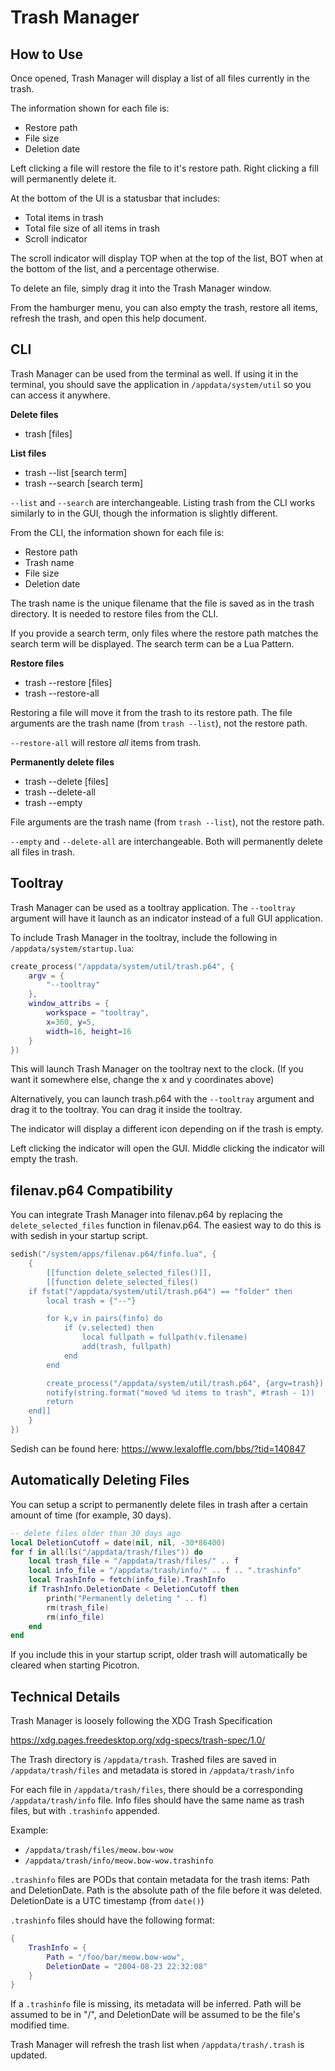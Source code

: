 # Trash Manager

## How to Use

Once opened, Trash Manager will display a list of
all files currently in the trash.

The information shown for each file is:
 - Restore path
 - File size
 - Deletion date

Left clicking a file will restore the file to it's
restore path. Right clicking a fill will
permanently delete it.

At the bottom of the UI is a statusbar that
includes:
 - Total items in trash
 - Total file size of all items in trash
 - Scroll indicator

The scroll indicator will display TOP when at the
top of the list, BOT when at the bottom of the
list, and a percentage otherwise.

To delete an file, simply drag it into the Trash
Manager window.

From the hamburger menu, you can also empty the
trash, restore all items, refresh the trash, and
open this help document.

## CLI

Trash Manager can be used from the terminal as
well. If using it in the terminal, you should save
the application in `/appdata/system/util` so you
can access it anywhere.

**Delete files**
 - trash [files]

**List files**
 - trash --list [search term]
 - trash --search [search term]

`--list` and `--search` are interchangeable.
Listing trash from the CLI works similarly to in
the GUI, though the information is slightly
different.

From the CLI, the information shown for each file is:
 - Restore path
 - Trash name
 - File size
 - Deletion date

The trash name is the unique filename that the
file is saved as in the trash directory. It is
needed to restore files from the CLI.

If you provide a search term, only files where the
restore path matches the search term will be
displayed. The search term can be a Lua Pattern.

**Restore files**
 - trash --restore [files]
 - trash --restore-all

Restoring a file will move it from the trash to
its restore path. The file arguments are the trash
name (from `trash --list`), not the restore path.

`--restore-all` will restore *all* items from trash.

**Permanently delete files**
 - trash --delete [files]
 - trash --delete-all
 - trash --empty

File arguments are the trash name (from `trash
--list`), not the restore path.

`--empty` and `--delete-all` are interchangeable.
Both will permanently delete all files in trash.

## Tooltray

Trash Manager can be used as a tooltray
application. The `--tooltray` argument will have
it launch as an indicator instead of a full GUI
application.

To include Trash Manager in the tooltray, include
the following in `/appdata/system/startup.lua`:

```lua
create_process("/appdata/system/util/trash.p64", {
    argv = {
        "--tooltray"
    },
    window_attribs = {
        workspace = "tooltray",
        x=360, y=5,
        width=16, height=16
    }
})
```

This will launch Trash Manager on the tooltray
next to the clock. (If you want it somewhere else,
change the x and y coordinates above)

Alternatively, you can launch trash.p64 with the
`--tooltray` argument and drag it to the tooltray.
You can drag it inside the tooltray.

The indicator will display a different icon
depending on if the trash is empty.

Left clicking the indicator will open the GUI.
Middle clicking the indicator will empty the trash.

## filenav.p64 Compatibility

You can integrate Trash Manager into filenav.p64
by replacing the `delete_selected_files` function
in filenav.p64. The easiest way to do this is with
sedish in your startup script.

```lua
sedish("/system/apps/filenav.p64/finfo.lua", {
	{
		[[function delete_selected_files()]],
		[[function delete_selected_files()
	if fstat("/appdata/system/util/trash.p64") == "folder" then
		local trash = {"--"}

		for k,v in pairs(finfo) do
			if (v.selected) then
				local fullpath = fullpath(v.filename)
				add(trash, fullpath)
			end
		end

		create_process("/appdata/system/util/trash.p64", {argv=trash})
		notify(string.format("moved %d items to trash", #trash - 1))
		return
	end]]
	}
})
```

Sedish can be found here: https://www.lexaloffle.com/bbs/?tid=140847

## Automatically Deleting Files

You can setup a script to permanently delete files
in trash after a certain amount of time (for
example, 30 days).

```lua
-- delete files older than 30 days ago
local DeletionCutoff = date(nil, nil, -30*86400)
for f in all(ls("/appdata/trash/files")) do
	local trash_file = "/appdata/trash/files/" .. f
	local info_file = "/appdata/trash/info/" .. f .. ".trashinfo"
	local TrashInfo = fetch(info_file).TrashInfo
	if TrashInfo.DeletionDate < DeletionCutoff then
		printh("Permanently deleting " .. f)
		rm(trash_file)
		rm(info_file)
	end
end
```

If you include this in your startup script, older
trash will automatically be cleared when starting
Picotron.

## Technical Details

Trash Manager is loosely following the XDG Trash
Specification

https://xdg.pages.freedesktop.org/xdg-specs/trash-spec/1.0/

The Trash directory is `/appdata/trash`. Trashed
files are saved in `/appdata/trash/files` and
metadata is stored in `/appdata/trash/info`

For each file in `/appdata/trash/files`, there
should be a corresponding `/appdata/trash/info`
file. Info files should have the same name as
trash files, but with `.trashinfo` appended.

Example:
 - `/appdata/trash/files/meow.bow-wow`
 - `/appdata/trash/info/meow.bow-wow.trashinfo`

`.trashinfo` files are PODs that contain metadata
for the trash items: Path and DeletionDate. Path
is the absolute path of the file before it was
deleted. DeletionDate is a UTC timestamp (from
`date()`)

`.trashinfo` files should have the following
format:

```lua
{
    TrashInfo = {
        Path = "/foo/bar/meow.bow-wow",
        DeletionDate = "2004-08-23 22:32:08"
    }
}
```

If a `.trashinfo` file is missing, its metadata
will be inferred. Path will be assumed to be in
"/", and DeletionDate will be assumed to be the
file's modified time.

Trash Manager will refresh the trash list when
`/appdata/trash/.trash` is updated.
